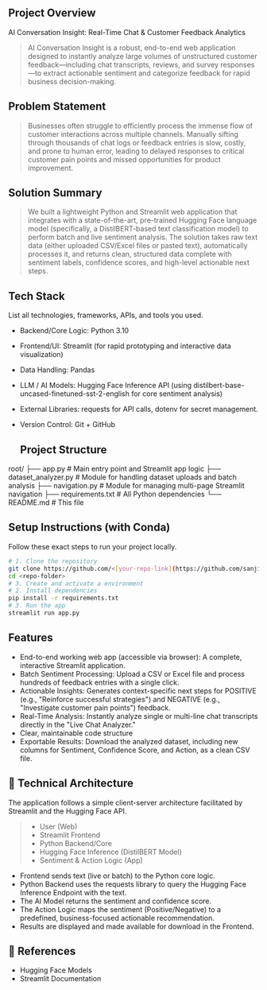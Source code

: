 ## Project Overview

AI Conversation Insight: Real-Time Chat & Customer Feedback Analytics
> AI Conversation Insight is a robust, end-to-end web application designed to instantly analyze large volumes of unstructured customer feedback—including chat transcripts, reviews, and survey responses—to extract actionable sentiment and categorize feedback for rapid business decision-making.
>
 ## Problem Statement
> Businesses often struggle to efficiently process the immense flow of customer interactions across multiple channels. Manually sifting through thousands of chat logs or feedback entries is slow, costly, and prone to human error, leading to delayed responses to critical customer pain points and missed opportunities for product improvement.
>
## Solution Summary
> We built a lightweight Python and Streamlit web application that integrates with a state-of-the-art, pre-trained Hugging Face language model (specifically, a DistilBERT-based text classification model) to perform batch and live sentiment analysis. The solution takes raw text data (either uploaded CSV/Excel files or pasted text), automatically processes it, and returns clean, structured data complete with sentiment labels, confidence scores, and high-level actionable next steps.
>
 ## Tech Stack
List all technologies, frameworks, APIs, and tools you used.
- Backend/Core Logic: Python 3.10
- Frontend/UI: Streamlit (for rapid prototyping and interactive data visualization)
- Data Handling: Pandas
- LLM / AI Models: Hugging Face Inference API (using distilbert-base-uncased-finetuned-sst-2-english for core sentiment analysis)
- External Libraries: requests for API calls, dotenv for secret management.
- Version Control: Git + GitHub

  ## Project Structure
  
root/
├── app.py                      # Main entry point and Streamlit app logic
├── dataset_analyzer.py         # Module for handling dataset uploads and batch analysis
├── navigation.py               # Module for managing multi-page Streamlit navigation
├── requirements.txt            # All Python dependencies
└── README.md                   # This file


## Setup Instructions (with Conda)

Follow these exact steps to run your project locally.
```bash
# 1. Clone the repository
git clone https://github.com/<[your-repo-link](https://github.com/sanjinder/ai-conversation-insight-sanjinder-singh-12201142)>.git
cd <repo-folder>
# 3. Create and activate a environment
# 2. Install dependencies
pip install -r requirements.txt
# 3. Run the app
streamlit run app.py

```
## Features
- End-to-end working web app (accessible via browser): A complete, interactive Streamlit application.
- Batch Sentiment Processing: Upload a CSV or Excel file and process hundreds of feedback entries with a single click.
- Actionable Insights: Generates context-specific next steps for POSITIVE (e.g., "Reinforce successful strategies") and NEGATIVE (e.g., "Investigate customer pain points") feedback.
- Real-Time Analysis: Instantly analyze single or multi-line chat transcripts directly in the "Live Chat Analyzer."
- Clear, maintainable code structure
- Exportable Results: Download the analyzed dataset, including new columns for Sentiment, Confidence Score, and Action, as a clean CSV file.

## 🧩 Technical Architecture
The application follows a simple client-server architecture facilitated by Streamlit and the Hugging Face API.
> - User (Web)
> - Streamlit Frontend
> - Python Backend/Core  
> - Hugging Face Inference (DistilBERT Model)
> -  Sentiment & Action Logic (App)
-  Frontend sends text (live or batch) to the Python core logic.
-  Python Backend uses the requests library to query the Hugging Face Inference Endpoint with the text.
-  The AI Model returns the sentiment and confidence score.
-  The Action Logic maps the sentiment (Positive/Negative) to a predefined, business-focused actionable recommendation.
-  Results are displayed and made available for download in the Frontend.

## 🧾 References
- Hugging Face Models
- Streamlit Documentation

  











